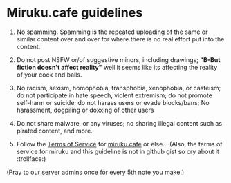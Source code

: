 # Miruku.cafe guidelines

1. No spamming. Spamming is the repeated uploading of the same or similar content over and over for where there is no real effort put into the content.

2. Do not post NSFW or/of suggestive minors, including drawings; **"B-But fiction doesn't affect reality"** well it seems like its affecting the reality of your cock and balls.

3. No racism, sexism, homophobia, transphobia, xenophobia, or casteism; do not participate in hate speech, violent extremism; do not promote self-harm or suicide; do not harass users or evade blocks/bans; No harassment, dogpiling or doxxing of other users

4.  Do not share malware, or any viruses; no sharing illegal content such as pirated content, and more.

5. Follow the [Terms of Service](https://github.com/mirukucafe/legal/blob/main/terms_of_service.md) for [miruku.cafe](https://miruku.cafe/@mclnoot) or else... (Also, the terms of service for miruku and this guideline is not in github gist so cry about it :trollface:)

(Pray to our server admins once for every 5th note you make.)
